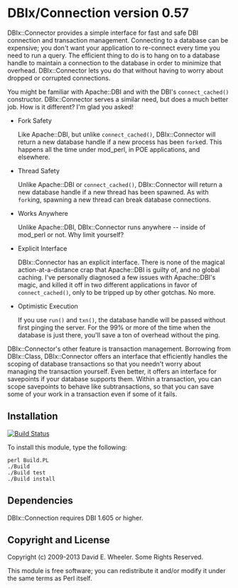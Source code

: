 DBIx/Connection version 0.57
============================

DBIx::Connector provides a simple interface for fast and safe DBI connection
and transaction management. Connecting to a database can be expensive; you
don't want your application to re-connect every time you need to run a query.
The efficient thing to do is to hang on to a database handle to maintain a
connection to the database in order to minimize that overhead. DBIx::Connector
lets you do that without having to worry about dropped or corrupted
connections.

You might be familiar with Apache::DBI and with the DBI's `connect_cached()`
constructor. DBIx::Connector serves a similar need, but does a much better
job. How is it different? I'm glad you asked!

* Fork Safety

  Like Apache::DBI, but unlike `connect_cached()`, DBIx::Connector will return
  a new database handle if a new process has been `fork`ed. This happens all
  the time under mod_perl, in POE applications, and elsewhere.

* Thread Safety

  Unlike Apache::DBI or `connect_cached()`, DBIx::Connector will return a new
  database handle if a new thread has been spawned. As with `fork`ing,
  spawning a new thread can break database connections.

* Works Anywhere

  Unlike Apache::DBI, DBIx::Connector runs anywhere -- inside of mod_perl or
  not. Why limit yourself?

* Explicit Interface

  DBIx::Connector has an explicit interface. There is none of the magical
  action-at-a-distance crap that Apache::DBI is guilty of, and no global
  caching. I've personally diagnosed a few issues with Apache::DBI's magic,
  and killed it off in two different applications in favor of
  `connect_cached()`, only to be tripped up by other gotchas. No more.

* Optimistic Execution

  If you use `run()` and `txn()`, the database handle will be passed without
  first pinging the server. For the 99% or more of the time when the database
  is just there, you'll save a ton of overhead without the ping.

DBIx::Connector's other feature is transaction management. Borrowing from
DBIx::Class, DBIx::Connector offers an interface that efficiently handles the
scoping of database transactions so that you needn't worry about managing the
transaction yourself. Even better, it offers an interface for savepoints if
your database supports them. Within a transaction, you can scope savepoints to
behave like subtransactions, so that you can save some of your work in a
transaction even if some of it fails.

Installation
------------

[![Build Status](https://travis-ci.org/theory/dbix-connector.png)](https://travis-ci.org/theory/dbix-connector)

To install this module, type the following:

    perl Build.PL
    ./Build
    ./Build test
    ./Build install

Dependencies
------------

DBIx::Connection requires DBI 1.605 or higher.

Copyright and License
---------------------

Copyright (c) 2009-2013 David E. Wheeler. Some Rights Reserved.

This module is free software; you can redistribute it and/or modify it under
the same terms as Perl itself.
